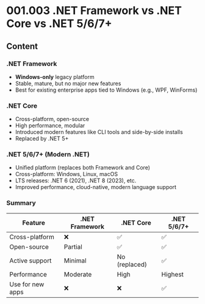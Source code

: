 # 001.003 .NET Framework vs .NET Core vs .NET 5/6/7+

## Content

### .NET Framework
- **Windows-only** legacy platform
- Stable, mature, but no major new features
- Best for existing enterprise apps tied to Windows (e.g., WPF, WinForms)

### .NET Core
- Cross-platform, open-source
- High performance, modular
- Introduced modern features like CLI tools and side-by-side installs
- Replaced by .NET 5+

### .NET 5/6/7+ (Modern .NET)
- Unified platform (replaces both Framework and Core)
- Cross-platform: Windows, Linux, macOS
- LTS releases: .NET 6 (2021), .NET 8 (2023), etc.
- Improved performance, cloud-native, modern language support

### Summary

| Feature           | .NET Framework | .NET Core       | .NET 5/6/7+     |
|------------------|----------------|-----------------|-----------------|
| Cross-platform   | ❌             | ✅              | ✅              |
| Open-source      | Partial        | ✅              | ✅              |
| Active support   | Minimal        | No (replaced)   | ✅              |
| Performance      | Moderate       | High            | Highest         |
| Use for new apps | ❌             | ❌              | ✅              |
